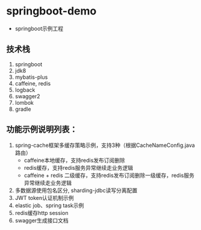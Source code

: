 # springboot-demo
  - springboot示例工程

## 技术栈
  1. springboot
  2. jdk8
  3. mybatis-plus
  4. caffeine, redis
  5. logback
  6. swagger2
  7. lombok
  7. gradle

## 功能示例说明列表：
  1. spring-cache框架多缓存策略示例，支持3种（根据CacheNameConfig.java路由）
        - caffeine本地缓存，支持redis发布订阅删除
        - redis缓存，支持redis服务异常继续走业务逻辑
        - caffeine + redis 二级缓存，支持redis发布订阅删除一级缓存，redis服务异常继续走业务逻辑
  2. 多数据源使用包名区分, sharding-jdbc读写分离配置
  3. JWT token认证机制示例
  4. elastic job、spring task示例
  5. redis缓存http session
  6. swagger生成接口文档


